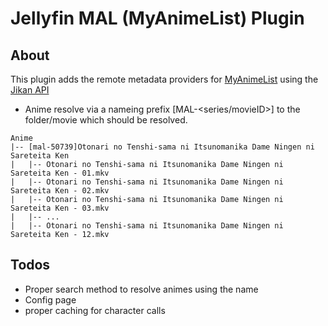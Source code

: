# Jellyfin MAL (MyAnimeList) Plugin

## About

This plugin adds the remote metadata providers for [MyAnimeList](https://myanimelist.net/) using the [Jikan API](https://jikan.moe/)

* Anime resolve via a nameing prefix [MAL-<series/movieID>] to the folder/movie which should be  resolved.

```
Anime
|-- [mal-50739]Otonari no Tenshi-sama ni Itsunomanika Dame Ningen ni Sareteita Ken
|   |-- Otonari no Tenshi-sama ni Itsunomanika Dame Ningen ni Sareteita Ken - 01.mkv
|   |-- Otonari no Tenshi-sama ni Itsunomanika Dame Ningen ni Sareteita Ken - 02.mkv
|   |-- Otonari no Tenshi-sama ni Itsunomanika Dame Ningen ni Sareteita Ken - 03.mkv
|   |-- ...
|   |-- Otonari no Tenshi-sama ni Itsunomanika Dame Ningen ni Sareteita Ken - 12.mkv

```

## Todos
* Proper search method to resolve animes using the name
* Config page
* proper caching for character calls


